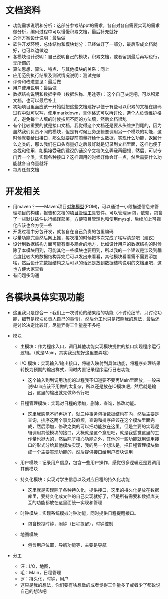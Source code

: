 # 文档资料

- 功能需求说明和分析：这部分参考结ppt的需求，各自对各自需要实现的需求做分析，编码过程中可以慢慢积累文档，最后补充就好
- 总体方案设计说明：最后做
- 软件开发环境，总体结构和模块划分：已经做好了一部分，最后形成文档就好，也可以边做边
- 各模块设计说明：自己说明自己的模块，积累文档，或者留到最后再写也行，无所谓的
- 算法思想、算法、特点、与其他模块的关系：同上
- 应用范例执行结果及测试情况说明：测试完做
- 评价和改进意见：最后做
- 用户使用说明：最后做
- 数据结构说明和数据字典（数据名称、用途等）：这个自己决定吧，可以积累文档，也可以最后补上
- 初始项目里面应该一开始就把这些文档建好以便于有些可以积累的文档在编码过程中就可以写，使用markdown，具体格式可以再讨论，选个人负责维护格式，避免每个人填的时候按照不同的方法填，然后文档很乱
- 有个比较重要的就是接口文档，我觉得这个文档还是要从头维护到尾的，因为虽然我们负责不同的模块，但是有时候业务逻辑要调用另一个模块的功能，这时候就要给出接口，那么就要提前商量好给什么数据，实现什么功能，返回什么之类的，那么我们在口头商量好之后最好就是记录到文档里面，这样也便于查找和使用，如果接受我的建议的话这个文档怎么弄我再细想，然后，可以专门弄一个类，实现各种接口？这样调用的时候好像会好一点，然后需要什么功能就各自商量就好
- 每周任务文档



# 开发相关

- 用maven？——Maven项目[对象模型](https://baike.baidu.com/item/对象模型/1772960?fromModule=lemma_inlink)(POM)，可以通过一小段描述信息来管理项目的构建，报告和文档的[项目管理工具](https://baike.baidu.com/item/项目管理工具/6854630?fromModule=lemma_inlink)软件。可以管理jar包，依赖，包含了一些默认插件执行编译部署，方便项目管理也和使用mysql，后续加上可视化应该也会方便一些
- 开发过程中分包开发，就各自在自己负责的包里编码
- 尽量功能完善然后网上推，每次推的时候把本次完成了啥写清楚吧（建议）
- 设计到数据结构方面可能有很多耦合的地方，比如设计用户的数据结构的时候除了本模块用到，可能其他一些模块也要用到，所以我的一个建议是涉及到耦合度比较大的数据结构弄完后可以发出来看看，其他模块看看需不需要添加啥，然后设计完数据结构之后可以的话还是放到数据结构说明的文档里吧，这也方便大家查看
- 有问题多沟通



# 各模块具体实现功能

- 这里我只是综合一下我们上一次讨论的结果给的功能（不讨论细节，只讨论功能，细节是模块负责人自己的事情），然后分工也只是按照我的想法，最后还是讨论决定比较好，尽量弄得工作量差不多吧

- 模块

  - 主模块：作为程序入口，调用其他功能实现模块提供的接口实现程序运行逻辑。（就是Main，其实我没想好这里要弄啥）

  - I/O 模块：实现输入/输出接口，将输入映射到具体功能，将程序处理结果转换为预期的输出样式，同时内置记录程序运行日志功能
    - 这个输入到到调用功能的过程我不知道要不要再Main里面放，一般来说Main应该不用做的太复杂，所以还是放在IO模块吧，然后就是输出，这里的输出就先做命令行吧

  - 日程管理模块：实现对日程的添加，删除，查询，修改功能。
    - 这里我感觉不好再拆了，就三种事务包括数据结构在内，然后主要是查询，排序这两个事比较麻烦，查询和排序应该在这个模块里面完成，然后添加，修改之类的可以把功能放在这里，但是主要的实现逻辑调用其他模块的接口，大概就是这个意思吧，就是我感觉这里的工作量也挺大的，然后除了核心功能之外，其他的一些功能就用调用接口的形式分给其他模块实现，我的另一个想法是，把日程管理模块做成一个主要实现功能的，然后提供接口给用户模块调用

  - 用户模块：记录用户信息，包含一些用户操作，感觉很多逻辑还是要调用其他模块

  - 持久化模块：实现对学生信息以及对应日程的持久化功能
    - 这里就是实现除了各种持久化，提供接口，这里的持久化是放在数据库里，要持久化成文件的自己实现就好了，但是所有需要和数据库交互的功能都放在这里面统一实现和管理

  - 时钟模块：实现系统模拟时钟功能，同时提供日程提醒接口。
    - 包含模拟时钟，闹钟（日程提醒），时钟控制
  - 地图模块
    - 包含用户位置，导航功能等，主要是导航

- 分工

  - 汪：I/O，地图，
  - 毛：Main，日程管理
  - 罗：持久化，时钟，用户
  - 这只是我的想法，你们要有啥想做的或者觉得工作量多了或者少了都说说自己的想法吧








